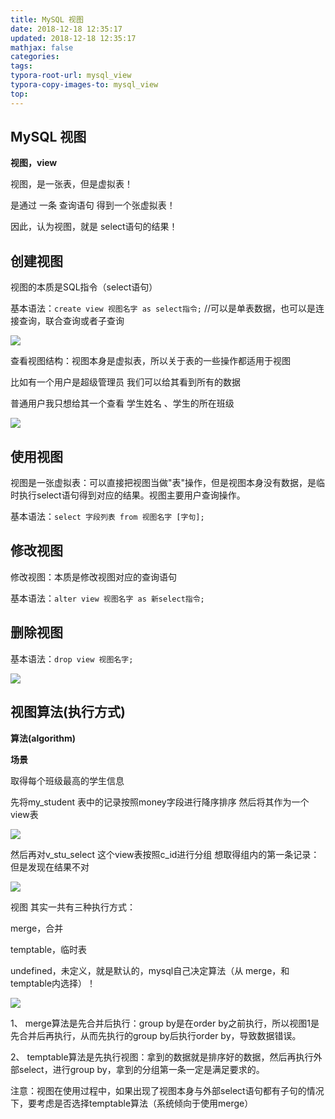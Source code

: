 ```yaml
---
title: MySQL 视图
date: 2018-12-18 12:35:17
updated: 2018-12-18 12:35:17 
mathjax: false
categories: 
tags:
typora-root-url: mysql_view
typora-copy-images-to: mysql_view
top: 
---
```



## MySQL 视图

**视图，view**

视图，是一张表，但是虚拟表！

是通过 一条 查询语句 得到一个张虚拟表！

因此，认为视图，就是 select语句的结果！



## 创建视图

视图的本质是SQL指令（select语句）

基本语法：`create view 视图名字 as select指令;` //可以是单表数据，也可以是连接查询，联合查询或者子查询

![](view1.png)

查看视图结构：视图本身是虚拟表，所以关于表的一些操作都适用于视图

比如有一个用户是超级管理员 我们可以给其看到所有的数据

普通用户我只想给其一个查看 学生姓名 、学生的所在班级

![](view2.png)



## 使用视图

视图是一张虚拟表：可以直接把视图当做"表"操作，但是视图本身没有数据，是临时执行select语句得到对应的结果。视图主要用户查询操作。

基本语法：`select 字段列表 from 视图名字 [字句];`



## 修改视图

修改视图：本质是修改视图对应的查询语句

基本语法：`alter view 视图名字 as 新select指令;`



## 删除视图

基本语法：`drop view 视图名字;`

![](view3.png)



## 视图算法(执行方式)

**算法(algorithm)**

**场景**

取得每个班级最高的学生信息

先将my\_student 表中的记录按照money字段进行降序排序 然后将其作为一个view表

![](view4.png)

然后再对v\_stu\_select 这个view表按照c\_id进行分组 想取得组内的第一条记录：但是发现在结果不对

![](view5.png)

视图 其实一共有三种执行方式：

merge，合并

temptable，临时表

undefined，未定义，就是默认的，mysql自己决定算法（从 merge，和temptable内选择）！

![](view6.png)

1、 merge算法是先合并后执行：group by是在order by之前执行，所以视图1是先合并后再执行，从而先执行的group by后执行order by，导致数据错误。

2、 temptable算法是先执行视图：拿到的数据就是排序好的数据，然后再执行外部select，进行group by，拿到的分组第一条一定是满足要求的。

注意：视图在使用过程中，如果出现了视图本身与外部select语句都有子句的情况下，要考虑是否选择temptable算法（系统倾向于使用merge）



